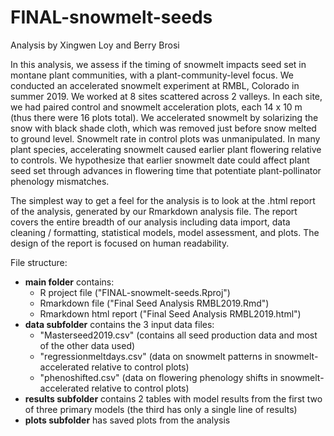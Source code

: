# FINAL-snowmelt-seeds

Analysis by Xingwen Loy and Berry Brosi

In this analysis, we assess if the timing of snowmelt impacts seed set in montane plant communities, with a plant-community-level focus. We conducted an accelerated snowmelt experiment at RMBL, Colorado in summer 2019. We worked at 8 sites scattered across 2 valleys. In each site, we had paired control and snowmelt acceleration plots, each 14 x 10 m (thus there were 16 plots total). We accelerated snowmelt by solarizing the snow with black shade cloth, which was removed just before snow melted to ground level. Snowmelt rate in control plots was unmanipulated. In many plant species, accelerating snowmelt caused earlier plant flowering relative to controls. We hypothesize that earlier snowmelt date could affect plant seed set through advances in flowering time that potentiate plant-pollinator phenology mismatches.

The simplest way to get a feel for the analysis is to look at the .html report of the analysis, generated by our Rmarkdown analysis file. The report covers the entire breadth of our analysis including data import, data cleaning / formatting, statistical models, model assessment, and plots. The design of the report is focused on human readability.

File structure:

* **main folder** contains:
    + R project file ("FINAL-snowmelt-seeds.Rproj")
    + Rmarkdown file ("Final Seed Analysis RMBL2019.Rmd")
    + Rmarkdown html report ("Final Seed Analysis RMBL2019.html")
* **data subfolder** contains the 3 input data files:
    + "Masterseed2019.csv" (contains all seed production data and most of the other data used)
    + "regressionmeltdays.csv" (data on snowmelt patterns in snowmelt-accelerated relative to control plots)
    + "phenoshifted.csv" (data on flowering phenology shifts in snowmelt-accelerated relative to control plots)
* **results subfolder** contains 2 tables with model results from the first two of three primary models (the third has only a single line of results)
* **plots subfolder** has saved plots from the analysis
    
